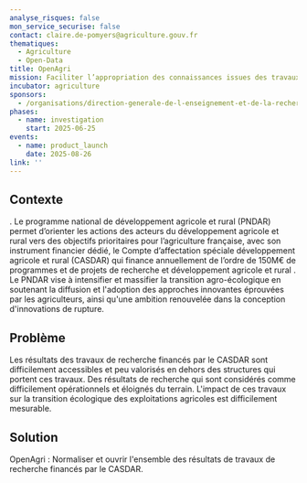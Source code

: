 ```yaml
---
analyse_risques: false
mon_service_securise: false
contact: claire.de-pomyers@agriculture.gouv.fr
thematiques:
  - Agriculture
  - Open-Data
title: OpenAgri
mission: Faciliter l’appropriation des connaissances issues des travaux de recherche, d'innovation et du développement agricole et rural par les acteurs du monde agricole
incubator: agriculture
sponsors:
  - /organisations/direction-generale-de-l-enseignement-et-de-la-recherche
phases:
  - name: investigation
    start: 2025-06-25
events:
  - name: product_launch
    date: 2025-08-26
link: ''
---
```


## Contexte
.
Le programme national de développement agricole et rural (PNDAR) permet d’orienter les actions des acteurs du développement agricole et rural vers des objectifs prioritaires pour l’agriculture française, avec son instrument financier dédié, le Compte d’affectation spéciale développement agricole et rural (CASDAR) qui finance annuellement de l’ordre de 150M€ de programmes et de projets de recherche et développement agricole et rural .
Le PNDAR vise à intensifier et massifier la transition agro-écologique en soutenant la diffusion et l'adoption des approches innovantes éprouvées par les agriculteurs, ainsi qu'une ambition renouvelée dans la conception d'innovations de rupture.

## Problème

Les résultats des travaux de recherche financés par le CASDAR sont difficilement accessibles et peu valorisés en dehors des structures qui portent ces travaux. Des résultats de recherche qui sont considérés comme difficilement opérationnels et éloignés du terrain. L'impact de ces travaux sur la transition écologique des exploitations agricoles est difficilement mesurable.

## Solution

OpenAgri : Normaliser et ouvrir l'ensemble des résultats de travaux de recherche financés par le CASDAR.


